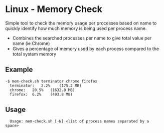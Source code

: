 # Linux - Memory Check
Simple tool to check the memory usage per processes based on name to quickly identify how much memory is being used per process name. 
 - Combines the searched processes per name to give total value per name (ie Chrome)
 - Gives a percentage of memory used by each process compared to the total system memory

## Example
```
-$ mem-check.sh terminator chrome firefox
  terminator:	2.2%	(175.2 MB)
  chrome:	20.5%	(1632.8 MB)
  firefox:	6.2%	(493.8 MB)
```

## Usage
```
  Usage: mem-check.sh [-N] <list of process names separated by a space>
```
